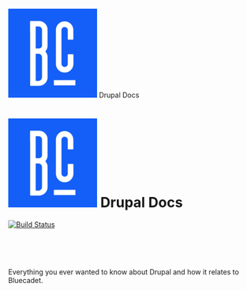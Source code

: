 ![Logo](/docs/img/bc_logo.png) Drupal Docs

![Logo](docs/img/bc_logo.png) Drupal Docs
=============

[![Build Status](https://travis-ci.org/bluecadet/drupal-docs.png)](https://travis-ci.org/bluecadet/drupal-docs)

<br>
<br>
<div id="test-JS"></div>
<br>

Everything you ever wanted to know about Drupal and how it relates to Bluecadet.